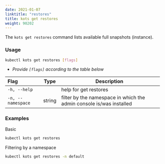 ```yaml
---
date: 2021-01-07
linktitle: "restores"
title: kots get restores
weight: 90202
---
```


The `kots get restores` command lists available full snapshots (instance).

### Usage

```bash
kubectl kots get restores [flags]
```

- _Provide `[flags]` according to the table below_

| Flag              | Type   | Description                                                         |
| :---------------- | ------ | ------------------------------------------------------------------- |
| `-h, --help`      |        | help for get restores                                               |
| `-n, --namespace` | string | filter by the namespace in which the admin console is/was installed |

### Examples

Basic

```bash
kubectl kots get restores
```

Filtering by a namespace

```bash
kubectl kots get restores -n default
```
